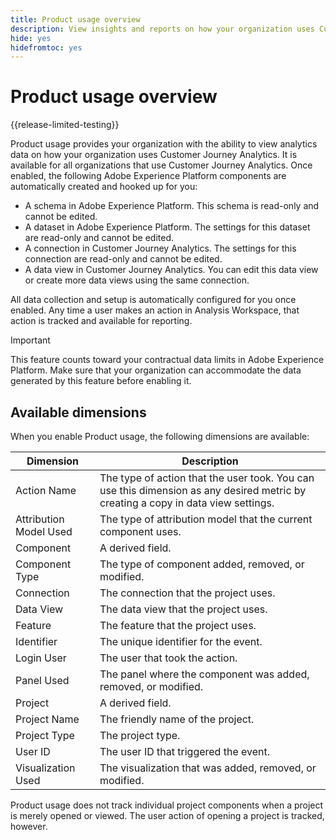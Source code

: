```yaml
---
title: Product usage overview
description: View insights and reports on how your organization uses Customer Journey Analytics.
hide: yes
hidefromtoc: yes
---
```

# Product usage overview

{{release-limited-testing}}

Product usage provides your organization with the ability to view analytics data on how your organization uses Customer Journey Analytics. It is available for all organizations that use Customer Journey Analytics. Once enabled, the following Adobe Experience Platform components are automatically created and hooked up for you:

* A schema in Adobe Experience Platform. This schema is read-only and cannot be edited.
* A dataset in Adobe Experience Platform. The settings for this dataset are read-only and cannot be edited.
* A connection in Customer Journey Analytics. The settings for this connection are read-only and cannot be edited.
* A data view in Customer Journey Analytics. You can edit this data view or create more data views using the same connection.

All data collection and setup is automatically configured for you once enabled. Any time a user makes an action in Analysis Workspace, that action is tracked and available for reporting.

>[!IMPORTANT]
>
>This feature counts toward your contractual data limits in Adobe Experience Platform. Make sure that your organization can accommodate the data generated by this feature before enabling it.

## Available dimensions

When you enable Product usage, the following dimensions are available:

| Dimension | Description |
| --- | --- |
| Action Name | The type of action that the user took. You can use this dimension as any desired metric by creating a copy in data view settings. |
| Attribution Model Used | The type of attribution model that the current component uses. |
| Component | A derived field. |
| Component Type | The type of component added, removed, or modified. |
| Connection | The connection that the project uses. |
| Data View | The data view that the project uses. |
| Feature | The feature that the project uses. |
| Identifier | The unique identifier for the event. |
| Login User | The user that took the action. |
| Panel Used | The panel where the component was added, removed, or modified. |
| Project | A derived field. |
| Project Name | The friendly name of the project. |
| Project Type | The project type. |
| User ID | The user ID that triggered the event. |
| Visualization Used | The visualization that was added, removed, or modified. | 

Product usage does not track individual project components when a project is merely opened or viewed. The user action of opening a project is tracked, however.
